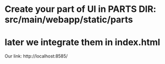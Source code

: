 # Create your part of UI in PARTS DIR: src/main/webapp/static/parts
# later we integrate them in index.html
Our link:
http://localhost:8585/




		